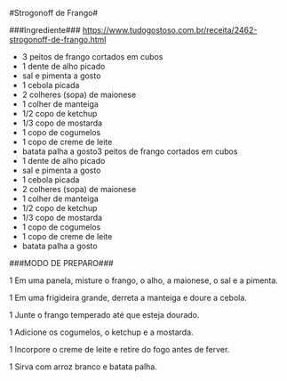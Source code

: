 #Strogonoff de Frango#

###Ingrediente### <https://www.tudogostoso.com.br/receita/2462-strogonoff-de-frango.html>

  * 3 peitos de frango cortados em cubos
  * 1 dente de alho picado
  * sal e pimenta a gosto
  * 1 cebola picada
  * 2 colheres (sopa) de maionese
  * 1 colher de manteiga
  * 1/2 copo de ketchup
  * 1/3 copo de mostarda
  * 1 copo de cogumelos
  * 1 copo de creme de leite
  * batata palha a gosto3 peitos de frango cortados em cubos
  * 1 dente de alho picado
  * sal e pimenta a gosto
  * 1 cebola picada
  * 2 colheres (sopa) de maionese
  * 1 colher de manteiga
  * 1/2 copo de ketchup
  * 1/3 copo de mostarda
  * 1 copo de cogumelos
  * 1 copo de creme de leite
  * batata palha a gosto

  ###MODO DE PREPARO###
  
 1 Em uma panela, misture o frango, o alho, a maionese, o sal e a pimenta.

 1 Em uma frigideira grande, derreta a manteiga e doure a cebola.

 1 Junte o frango temperado até que esteja dourado.

 1 Adicione os cogumelos, o ketchup e a mostarda.

 1 Incorpore o creme de leite e retire do fogo antes de ferver.

 1 Sirva com arroz branco e batata palha.
